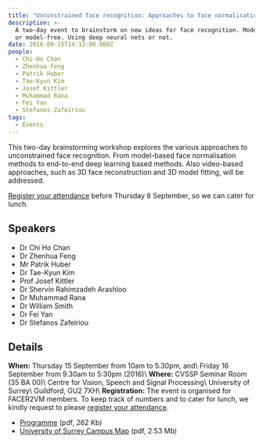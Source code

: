 ```yaml
---
title: "Unconstrained face recognition: Approaches to face normalisation"
description: >-
  A two-day event to brainstorm on new ideas for face recognition. Model-based
  or model-free. Using deep neural nets or not.
date: 2016-09-15T14:13:00.000Z
people:
  - Chi-Ho Chan
  - Zhenhua Feng
  - Patrik Huber
  - Tae-Kyun Kim
  - Josef Kittler
  - Muhammad Rana
  - Fei Yan
  - Stefanos Zafeiriou
tags:
  - Events
---
```


This two-day brainstorming workshop explores the various approaches to
unconstrained face recognition. From model-based face normalisation methods to
end-to-end deep learning based methods. Also video-based approaches, such as 3D
face reconstruction and 3D model fitting, will be addressed.

[Register your attendance][REGISTER] before Thursday 8 September, so we can
cater for lunch.

Speakers
--------
* Dr Chi Ho Chan
* Dr Zhenhua Feng
* Mr Patrik Huber
* Dr Tae-Kyun Kim
* Prof Josef Kittler
* Dr Shervin Rahimzadeh Arashloo
* Dr Muhammad Rana
* Dr William Smith
* Dr Fei Yan
* Dr Stefanos Zafeiriou

Details
-------
**When:** Thursday 15 September from 10am to 5.30pm, and\\
Friday 16 September from 9.30am to 5:30pm (2016)\\
**Where:** CVSSP Seminar Room (35 BA 00)\\
Centre for Vision, Speech and Signal Processing\\
University of Surrey\\
Guildford, GU2 7XH\\
**Registration:** The event is organised for FACER2VM members. To keep track of
numbers and to cater for lunch, we kindly request to please [register your
attendance][REGISTER].

* [Programme][PROGRAMME] (pdf, 262 Kb)
* [University of Surrey Campus Map][CAMPUSMAP] (pdf, 2.53 Mb)



[REGISTER]: //goo.gl/8Mwc6o
[PROGRAMME]: //ln.facer2vm.org/facer2vm-ws-ufr_agenda
[CAMPUSMAP]: //ln.facer2vm.org/surrey-campus-map
